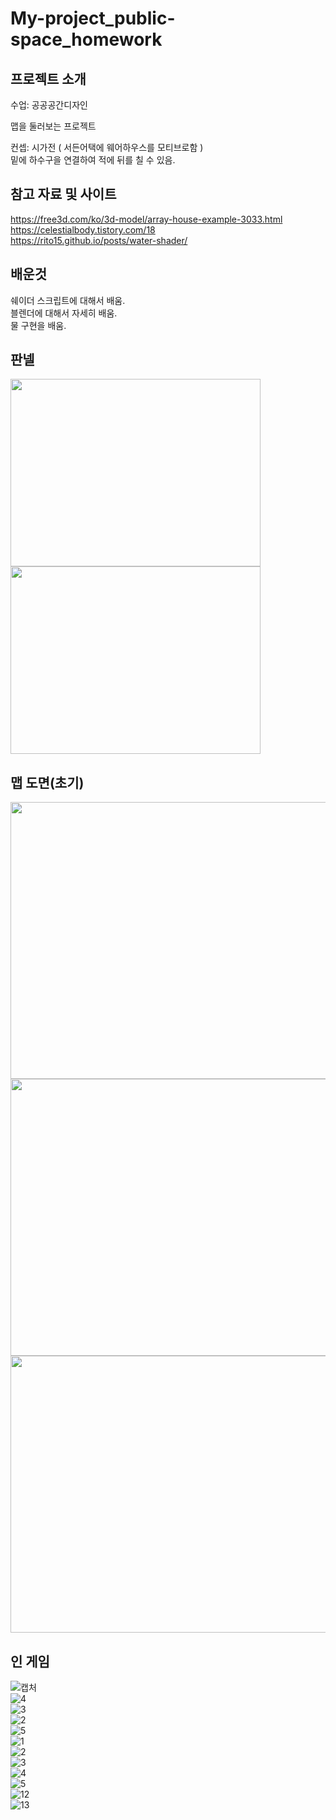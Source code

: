 # My-project_public-space_homework
## 프로젝트 소개
수업: 공공공간디자인  
  
맵을 둘러보는 프로젝트  
  
컨셉: 시가전 ( 서든어택에 웨어하우스를 모티브로함 )  
밑에 하수구을 연결하여 적에 뒤를 칠 수 있음.
## 참고 자료 및 사이트
https://free3d.com/ko/3d-model/array-house-example-3033.html  
https://celestialbody.tistory.com/18  
https://rito15.github.io/posts/water-shader/  
## 배운것
쉐이더 스크립트에 대해서 배움.  
블렌더에 대해서 자세히 배움.  
물 구현을 배움.  
## 판넬
<img src="https://user-images.githubusercontent.com/87477736/208500509-a8a4efc8-2193-45bf-8bc8-9220fb73072e.jpg" width="400" height="300"/>  
<img src="https://user-images.githubusercontent.com/87477736/208500521-b2d51be1-cf03-4175-b609-5d5181310ca8.jpg" width="400" height="300"/>

## 맵 도면(초기)
<img src="https://user-images.githubusercontent.com/87477736/208268765-2990f416-f067-4cee-8811-eb7607e1a4e0.jpg" width="591" height="443"/>
<img src="https://user-images.githubusercontent.com/87477736/208268767-681ed05c-99cd-45c3-a42e-a973021501cb.jpg" width="591" height="443"/>
<img src="https://user-images.githubusercontent.com/87477736/208268768-9aa42aa8-fce3-449a-8a9b-0f9da7abe588.jpg" width="591" height="443"/>

## 인 게임
![캡처](https://user-images.githubusercontent.com/87477736/208268510-db500628-6abc-4965-a849-d7552fdfa0cc.PNG)  
![4](https://user-images.githubusercontent.com/87477736/208268512-4e5410d8-b912-40e3-ba2b-fc9bba65b949.PNG)  
![3](https://user-images.githubusercontent.com/87477736/208268513-e14c2b8c-df39-4c90-9eb1-fcb2a125f183.PNG)  
![2](https://user-images.githubusercontent.com/87477736/208268514-b8afd401-0b48-434d-96ef-903ddb5452d1.PNG)  
![5](https://user-images.githubusercontent.com/87477736/208288442-bbc98010-b82f-4354-bb4c-e1e46ce503ef.PNG)  
![1](https://user-images.githubusercontent.com/87477736/208474082-95156713-1cb9-4e82-add9-503a9743260e.PNG)  
![2](https://user-images.githubusercontent.com/87477736/208474091-ce435cfe-2f92-4c05-aa92-bdee7c8baa61.PNG)  
![3](https://user-images.githubusercontent.com/87477736/208474094-44887fec-8fda-4195-a70e-d1c041475eb2.PNG)  
![4](https://user-images.githubusercontent.com/87477736/208474099-110fedd0-5166-4ebc-86c0-f5b50fd23229.PNG)  
![5](https://user-images.githubusercontent.com/87477736/208474104-7871a705-8f04-446a-bbed-d25a75c1d34d.PNG)  
![12](https://user-images.githubusercontent.com/87477736/208695540-5996f1f4-37dc-4619-ad45-4af1996502ac.PNG)  
![13](https://user-images.githubusercontent.com/87477736/208695548-04db42d8-017d-4377-9e72-8af42014faca.PNG)  
